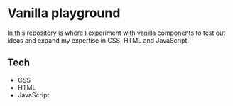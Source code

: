 # Vanilla playground

In this repository is where I experiment with vanilla components to test out ideas and expand my expertise in CSS, HTML and JavaScript.

## Tech 
* CSS
* HTML 
* JavaScript

